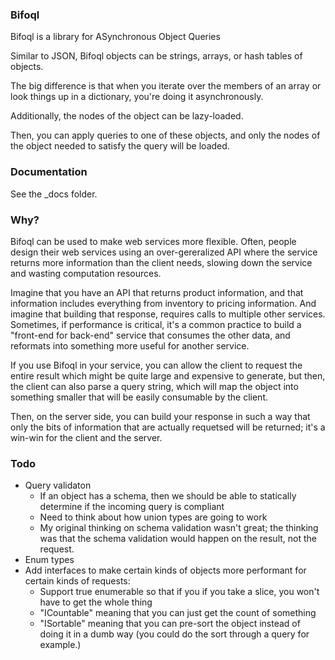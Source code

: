 ### Bifoql ###

Bifoql is a library for ASynchronous Object Queries

Similar to JSON, Bifoql objects can be strings, arrays, or hash tables of objects.

The big difference is that when you iterate over the members of an array or look things up in a dictionary, you're doing it asynchronously.

Additionally, the nodes of the object can be lazy-loaded.

Then, you can apply queries to one of these objects, and only the nodes of the object needed to satisfy the query will be loaded.

### Documentation ###

See the _docs folder.

### Why? ###

Bifoql can be used to make web services more flexible. Often, people design their web services using an over-gereralized API where the service returns more information than the client needs, slowing down the service and wasting computation resources.

Imagine that you have an API that returns product information, and that information includes everything from inventory to pricing information. And imagine that building that response, requires calls to multiple other services. Sometimes, if performance is critical, it's a common practice to build a "front-end for back-end" service that consumes the other data, and reformats into something more useful for another service.

If you use Bifoql in your service, you can allow the client to request the entire result which might be quite large and expensive to generate, but then, the client can also parse a query string, which will map the object into something smaller that will be easily consumable by the client.

Then, on the server side, you can build your response in such a way that only the bits of information that are actually requetsed will be returned; it's a win-win for the client and the server.

### Todo ###
* Query validaton
    * If an object has a schema, then we should be able to statically determine if the incoming query is compliant
    * Need to think about how union types are going to work
    * My original thinking on schema validation wasn't great; the thinking was that the schema validation would happen on the result, not the request.
* Enum types
* Add interfaces to make certain kinds of objects more performant for certain kinds of requests:
    * Support true enumerable so that if you if you take a slice, you won't have to get the whole thing
    * "ICountable" meaning that you can just get the count of something
    * "ISortable" meaning that you can pre-sort the object instead of doing it in a dumb way (you could do the sort through a query for example.)
